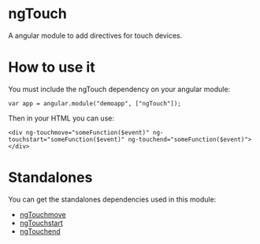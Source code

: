 # ngTouch
A angular module to add directives for touch devices.

# How to use it
You must include the ngTouch dependency on your angular module:
````
var app = angular.module("demoapp", ["ngTouch"]);
````
Then in your HTML you can use:
````
<div ng-touchmove="someFunction($event)" ng-touchstart="someFunction($event)" ng-touchend="someFunction($event)"></div>
````

# Standalones
You can get the standalones dependencies used in this module:
- [ngTouchmove](https://github.com/webmanio/ngTouchmove)
- [ngTouchstart](https://github.com/webmanio/ngTouchstart)
- [ngTouchend](https://github.com/webmanio/ngTouchend)

